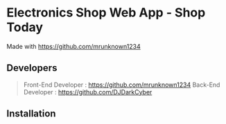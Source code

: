 # Electronics Shop Web App - Shop Today

Made with https://github.com/mrunknown1234


## Developers

> Front-End Developer : https://github.com/mrunknown1234
> Back-End Developer  : https://github.com/DJDarkCyber

## Installation

